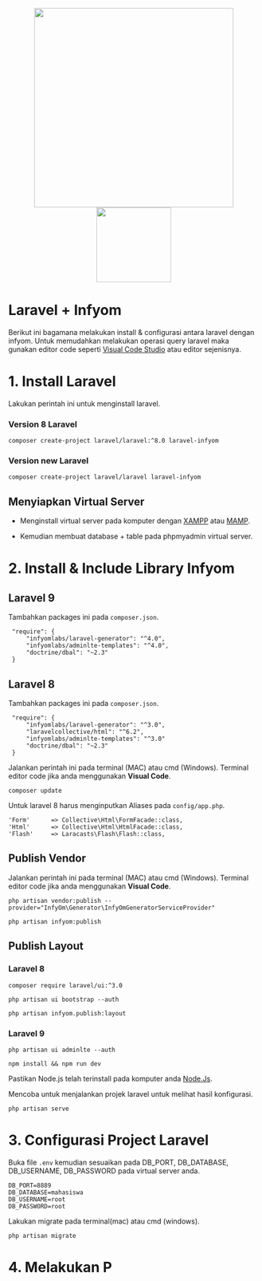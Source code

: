 <p align="center"><a href="https://laravel.com/docs/9.x" target="_blank"><img src="https://raw.githubusercontent.com/laravel/art/master/logo-lockup/5%20SVG/2%20CMYK/1%20Full%20Color/laravel-logolockup-cmyk-red.svg" width="400"></a><a href="https://infyom.com/open-source/laravelgenerator/docs/introduction" target="_blank"><img src="https://assets.infyom.com/open-source/infyom-logo.png" width="150"></a></p>

# Laravel + Infyom

Berikut ini bagamana melakukan install & configurasi antara laravel dengan infyom. Untuk memudahkan melakukan operasi query laravel maka gunakan editor code seperti [Visual Code Studio](https://code.visualstudio.com/) atau editor sejenisnya.

# 1. Install Laravel

Lakukan perintah ini untuk menginstall laravel.

### Version 8 Laravel
```
composer create-project laravel/laravel:^8.0 laravel-infyom
```
### Version new Laravel
```
composer create-project laravel/laravel laravel-infyom
```
## Menyiapkan Virtual Server

- Menginstall virtual server pada komputer dengan [XAMPP](https://www.apachefriends.org/download.html) atau [MAMP](https://www.mamp.info/en/downloads/).

- Kemudian membuat database + table pada phpmyadmin virtual server.

# 2. Install & Include Library Infyom

## Laravel 9
Tambahkan packages ini pada ``composer.json``.

```
 "require": {
     "infyomlabs/laravel-generator": "^4.0",
     "infyomlabs/adminlte-templates": "^4.0",
     "doctrine/dbal": "~2.3"
 } 
 ```
 ## Laravel 8
 Tambahkan packages ini pada ``composer.json``.

```
 "require": {
     "infyomlabs/laravel-generator": "^3.0",
     "laravelcollective/html": "^6.2",
     "infyomlabs/adminlte-templates": "^3.0"
     "doctrine/dbal": "~2.3"
 } 
 ```
 
 Jalankan perintah ini pada terminal (MAC) atau cmd (Windows). Terminal editor code jika anda menggunakan <b>Visual Code</b>.
 ```
 composer update
 ```
 
 Untuk laravel 8 harus menginputkan Aliases pada ``config/app.php``.
```
'Form'      => Collective\Html\FormFacade::class,
'Html'      => Collective\Html\HtmlFacade::class,
'Flash'     => Laracasts\Flash\Flash::class,
```

## Publish Vendor
Jalankan perintah ini pada terminal (MAC) atau cmd (Windows). Terminal editor code jika anda menggunakan <b>Visual Code</b>.

```
php artisan vendor:publish --provider="InfyOm\Generator\InfyOmGeneratorServiceProvider"
```

```
php artisan infyom:publish
```
## Publish Layout

### Laravel 8
```
composer require laravel/ui:^3.0
```

```
php artisan ui bootstrap --auth
```

```
php artisan infyom.publish:layout 
```

### Laravel 9
```
php artisan ui adminlte --auth
```

```
npm install && npm run dev
```
Pastikan Node.js telah terinstall pada komputer anda [Node.Js](https://nodejs.org/en/download/).



Mencoba untuk menjalankan projek laravel untuk melihat hasil konfigurasi.
```
php artisan serve
```


# 3. Configurasi Project Laravel
Buka file ``.env`` kemudian sesuaikan pada DB_PORT, DB_DATABASE, DB_USERNAME, DB_PASSWORD pada virtual server anda.

```
DB_PORT=8889
DB_DATABASE=mahasiswa
DB_USERNAME=root
DB_PASSWORD=root
```

Lakukan migrate pada terminal(mac) atau cmd (windows).
```
php artisan migrate
```

# 4. Melakukan P
